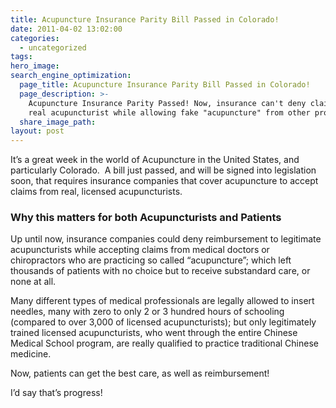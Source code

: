 ```yaml
---
title: Acupuncture Insurance Parity Bill Passed in Colorado!
date: 2011-04-02 13:02:00
categories:
  - uncategorized
tags:
hero_image:
search_engine_optimization:
  page_title: Acupuncture Insurance Parity Bill Passed in Colorado!
  page_description: >-
    Acupuncture Insurance Parity Passed! Now, insurance can't deny claims from a
    real acupuncturist while allowing fake "acupuncture" from other providers.
  share_image_path:
layout: post
---
```


It’s a great week in the world of Acupuncture in the United States, and particularly Colorado.&nbsp; A bill just passed, and will be signed into legislation soon, that requires insurance companies that cover acupuncture to accept claims from real, licensed acupuncturists.

### Why this matters for both Acupuncturists and Patients

Up until now, insurance companies could deny reimbursement to legitimate acupuncturists while accepting claims from medical doctors or chiropractors who are practicing so called “acupuncture”; which left thousands of patients with no choice but to receive substandard care, or none at all.

Many different types of medical professionals are legally allowed to insert needles, many with zero to only 2 or 3 hundred hours of schooling (compared to over 3,000 of licensed acupuncturists); but only legitimately trained licensed acupuncturists, who went through the entire Chinese Medical School program, are really qualified to practice traditional Chinese medicine.

Now, patients can get the best care, as well as reimbursement!&nbsp;

I’d say that’s progress!